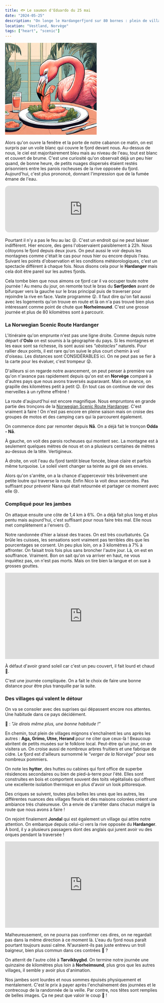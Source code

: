 ```yaml
---
title: 🐟 Le saumon d'Eduardo du 25 mai
date: "2024-05-25"
description: "On longe le Hardangerfjord sur 80 bornes : plein de villages très mignons en cours de route !"
location: "Vestland, Norvège"
tags: ["heart", "scenic"]
---
```


![Saumon d'Eduardo](../saumon_eduardo.png)

Alors qu'on ouvre la fenêtre et la porte de notre cabanon ce matin, on est surpris par un voile blanc qui couvre le fjord devant nous. Au-dessus de nous, le ciel est majoritairement bleu mais au niveau de l'eau, tout est blanc et couvert de brume. C'est une curiosité qu'on observait déjà un peu hier quand, de bonne heure, de petits nuages dispersés étaient restés prisonniers entre les parois rocheuses de la rive opposée du fjord. Aujourd'hui, c'est plus prononcé, donnant l'impression que de la fumée émane de l'eau.

<iframe style="border-radius:12px" src="https://open.spotify.com/embed/track/0XHWClSz0v6RIaRSGqJH3X?utm_source=generator" width="100%" height="152" frameBorder="0" allow="autoplay; clipboard-write; encrypted-media; picture-in-picture" loading="lazy"></iframe>

Pourtant il n'y a pas le feu au lac 😜. C'est un endroit qui ne peut laisser indifférent. Hier encore, des gens l'observaient paisiblement à 22h. Nous côtoyons le fjord depuis deux jours. On peut aussi le voir depuis les montagnes comme c'était le cas pour nous hier ou encore depuis l'eau. Suivant les points d'observation et les conditions météorologiques, c'est un spectacle différent à chaque fois. Nous disons cela pour le **Hardanger** mais cela doit être pareil sur les autres fjords.

Cela tombe bien que nous aimons ce fjord car il va occuper toute notre journée ! Au menu du jour, on remonte tout le bras du **Sørfjorden** avant de bifurquer vers la gauche sur le bras principal puis de traverser pour rejoindre la rive en face. Vaste programme 😲. Il faut dire qu'on fait aussi avec les logements qu'on trouve en route et là on n'a pas trouvé bien plus intéressant comme point de chute que **Norheimsund**. C'est une grosse journée et plus de 80 kilomètres sont à parcourir.

### La Norwegian Scenic Route Hardanger

L'itinéraire qu'on emprunte n'est pas une ligne droite. Comme depuis notre départ d'**Oslo** on est soumis à la géographie du pays. Si les montagnes et les eaux sont sa richesse, ils sont aussi ses *"obstacles"* naturels. Pour rallier deux points, il est rare qu'on suive le plus court chemin à vol d'oiseau. Les distances sont CONSIDÉRABLES ici. On ne peut pas se fier à la carte pour les évaluer, c'est trompeur 😜. 

D'ailleurs si on regarde notre avancement, on peut penser à première vue qu'on n'avance pas rapidement depuis qu'on est en **Norvège** comparé à d'autres pays que nous avons traversés auparavant. Mais on avance, on grapille des kilomètres petit à petit 😉. En tout cas on continue de voir des merveilles à un rythme effréné !

La route d'aujourd'hui est encore magnifique. Nous empruntons en grande partie des tronçons de la [Norwegian Scenic Route Hardanger](https://www.visitnorway.com/places-to-go/fjord-norway/the-hardangerfjord-region/listings-hardanger-fjord/norwegian-scenic-route-hardanger/186818/). C'est vraiment à faire ! On n'est pas encore en pleine saison mais on croise des groupes de motos et des camping cars qui la parcourent également.

On commence donc par remonter depuis **Nå**. On a déjà fait le tronçon **Odda - Nå**.

À gauche, on voit des parois rocheuses qui montent sec. La montagne est à seulement quelques mètres de nous et on a plusieurs centaines de mètres au-dessus de la tête. Vertigineux.

À droite, on voit l'eau du fjord tantôt bleue foncée, bleue claire et parfois même turquoise. Le soleil vient changer sa teinte au gré de ses envies.

Alors qu'on s'arrête, on a la chance d'appercevoir très brièvement une petite loutre qui traverse la route. Enfin Nico la voit deux secondes. Pas suffisant pour prévenir Nana qui était retournée et partager ce moment avec elle 😢.

### Compliqué pour les jambes

On attaque ensuite une côte de
1,4 km à 6%. On a déjà fait plus long et plus pentu mais aujourd'hui, c'est suffisant pour nous faire très mal. Elle nous met complètement a l'envers 🙃.

Notre randonnée d'hier a laissé des traces. On est très courbaturés. Ça brûle les cuisses, les sensations sont vraiment pas terribles dès que les pourcentages se corsent. Un peu plus loin, on a 3 kilomètres à 7% à affronter. On faisait trois fois plus sans broncher l'autre jour. Là, on est en souffrance. Vraiment. Bon on sait qu'on va arriver en haut, ne vous inquiétez pas, on n'est pas morts. Mais on tire bien la langue et on sue à grosses gouttes.

<div style="width: 100%; height: 0; position: relative; padding-bottom: 56%;"><iframe src="https://giphy.com/embed/1yLn2tr9h33QUwY9Ob" style="top: 0; left: 0; width: 100%; height: 100%; position: absolute; border: 0;" allowfullscreen scrolling="no" allow="encrypted-media;" class="giphy-embed"></iframe></div>
 
À défaut d'avoir grand soleil car c'est un peu couvert, il fait lourd et chaud 🥵.

C'est une journée compliquée. On a fait le choix de faire une bonne distance pour être plus tranquille par la suite.

### Des villages qui valent le détour 

On va se consoler avec des suprises qui dépassent encore nos attentes. Une habitude dans ce pays décidément.

🦩 : *"Je dirais même plus, une bonne habitude !"*

En chemin, tout plein de villages mignons s'enchaînent les uns après les autres : **Aga, Grimo, Utne, Herand** pour ne citer que ceux-là !
Beaucoup abritent de petits musées sur le folklore local. Peut-être qu'un jour, on en visitera un. On croise aussi de nombreux arbres fruitiers et une fabrique de cidre. Le fjord est d'ailleurs surnommé le *"verger de la Norvège"* pour ses nombreux pommiers.

On note les **hytter**, des huttes ou cabines qui font office de superbe résidences secondaires ou bien de pied-à-terre pour l'été. Elles sont construites en bois et comportent souvent des toits végétalisés qui offrent une excellente isolation thermique en plus d'avoir un look pittoresque.

Des criques se suivent, toutes plus belles les unes que les autres, les différentes nuances des villages fleuris et des maisons colorées créent une ambiance très chaleureuse. On a envie de s'arrêter dans chacun malgré la route que nous avons à faire !

On rejoint finalement **Jondal** qui est également un village qui attire notre attention. On embarque depuis celui-ci vers la rive opposée du **Hardanger**. À bord, il y a plusieurs passagers dont des anglais qui jurent avoir vu des orques pendant la traversée !

<div style="width: 100%; height: 0; position: relative; padding-bottom: 56%;"><iframe src="https://giphy.com/embed/I1r5jpUvdGra8" style="top: 0; left: 0; width: 100%; height: 100%; position: absolute; border: 0;" allowfullscreen scrolling="no" allow="encrypted-media;" class="giphy-embed"></iframe></div>

Malheureusement, on ne pourra pas confirmer ces dires, on ne regardait pas dans la même direction à ce moment là. L'eau du fjord nous paraît pourtant toujours aussi calme. N'auraient-ils pas juste entrevu un troll baigneur, bien plus commun dans ces contrées 🤔 ? 

On atterrit de l'autre côté à **Tørvikbygbd**. On termine notre journée une quinzaine de kilomètres plus loin à **Norheimsund**, plus gros que les autres villages, il semble y avoir plus d'animation.

Nos jambes sont lourdes et nous sommes épuisés physiquement et mentalement. C'est le prix à payer après l'enchaînement des journées et le contrecoup de la randonnée de la veille. Par contre, nos têtes sont remplies de belles images. Ça ne peut que valoir le coup 🤩 !